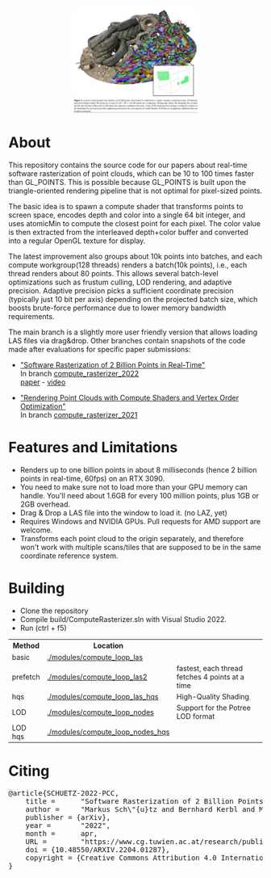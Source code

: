 
<center>
<img src="docs/teaser.jpg" width="50%">
</center>

# About

This repository contains the source code for our papers about real-time software rasterization of point clouds, which can be 10 to 100 times faster than GL_POINTS. This is possible because GL_POINTS is built upon the triangle-oriented rendering pipeline that is not optimal for pixel-sized points.

The basic idea is to spawn a compute shader that transforms points to screen space, encodes depth and color into a single 64 bit integer, and uses atomicMin to compute the closest point for each pixel. The color value is then extracted from the interleaved depth+color buffer and converted into a regular OpenGL texture for display. 

The latest improvement also groups about 10k points into batches, and each compute workgroup(128 threads) renders a batch(10k points), i.e., each thread renders about 80 points. This allows several batch-level optimizations such as frustum culling, LOD rendering, and adaptive precision. Adaptive precision picks a sufficient coordinate precision (typically just 10 bit per axis) depending on the projected batch size, which boosts brute-force performance due to lower memory bandwidth requirements.

The main branch is a slightly more user friendly version that allows loading LAS files via drag&drop. Other branches contain snapshots of the code made after evaluations for specific paper submissions:

* ["Software Rasterization of 2 Billion Points in Real-Time"](https://www.cg.tuwien.ac.at/research/publications/2022/SCHUETZ-2022-PCC/) <br>
In branch [compute_rasterizer_2022](https://github.com/m-schuetz/compute_rasterizer/tree/compute_rasterizer_2022)<br>
[paper](https://www.cg.tuwien.ac.at/research/publications/2022/SCHUETZ-2022-PCC/) - <a href="https://www.youtube.com/watch?v=9h-ElMfVIOY">video</a>

* ["Rendering Point Clouds with Compute Shaders and Vertex Order Optimization"](https://www.cg.tuwien.ac.at/research/publications/2021/SCHUETZ-2021-PCC/)<br>
In branch [compute_rasterizer_2021](https://github.com/m-schuetz/compute_rasterizer/tree/compute_rasterizer_2021)


# Features and Limitations

* Renders up to one billion points in about 8 milliseconds (hence 2 billion points in real-time, 60fps) on an RTX 3090.
* You need to make sure not to load more than your GPU memory can handle. You'll need about 1.6GB for every 100 million points, plus 1GB or 2GB overhead. 
* Drag & Drop a LAS file into the window to load it. (no LAZ, yet)
* Requires Windows and NVIDIA GPUs. Pull requests for AMD support are welcome.
* Transforms each point cloud to the origin separately, and therefore won't work with multiple scans/tiles that are supposed to be in the same coordinate reference system. 

# Building

* Clone the repository
* Compile build/ComputeRasterizer.sln with Visual Studio 2022.
* Run (ctrl + f5)

<table>
	<tr>
		<th>Method</th>
		<th>Location</th>
		<th></th>
	</tr>
	<tr>
		<td>basic</td>
		<td><a href="./modules/compute_loop_las">./modules/compute_loop_las</a></td>
		<td></td>
	</tr>
	<tr>
		<td>prefetch</td>
		<td><a href="./modules/compute_loop_las2">./modules/compute_loop_las2</a></td>
		<td>fastest, each thread fetches 4 points at a time</td>
	</tr>
	<tr>
		<td>hqs</td>
		<td><a href="./modules/compute_loop_las_hqs">./modules/compute_loop_las_hqs</a></td>
		<td>High-Quality Shading</td>
	</tr>
	<tr>
		<td>LOD</td>
		<td><a href="./modules/compute_loop_nodes">./modules/compute_loop_nodes</a></td>
		<td>Support for the Potree LOD format</td>
	</tr>
	<tr>
		<td>LOD hqs</td>
		<td><a href="./modules/compute_loop_nodes_hqs">./modules/compute_loop_nodes_hqs</a></td>
	</tr>
</table>

# Citing
<pre>
@article{SCHUETZ-2022-PCC,
	title =      "Software Rasterization of 2 Billion Points in Real Time",
	author =     "Markus Sch\"{u}tz and Bernhard Kerbl and Michael Wimmer",
	publisher = {arXiv},
	year =       "2022",
	month =      apr,
	URL =        "https://www.cg.tuwien.ac.at/research/publications/2022/SCHUETZ-2022-PCC/",
	doi = {10.48550/ARXIV.2204.01287},
	copyright = {Creative Commons Attribution 4.0 International}
}
<pre>
